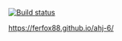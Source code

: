 [![Build status](https://ci.appveyor.com/api/projects/status/5m4xs05y7o58eo02?svg=true)](https://ci.appveyor.com/project/ferfox88/ahj-6)

https://ferfox88.github.io/ahj-6/
